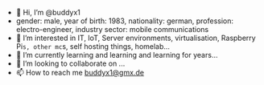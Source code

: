 - 👋 Hi, I’m @buddyx1
- gender: male, year of birth: 1983, nationality: german, profession: electro-engineer, industry sector: mobile communications
- 👀 I’m interested in IT, IoT, Server environments, virtualisation, Raspberry Pi`s, other mc`s, self hosting things, homelab...    
- 🌱 I’m currently learning and learning and learning for years...
- 💞️ I’m looking to collaborate on ...
- 📫 How to reach me buddyx1@gmx.de

<!---
buddyx1/buddyx1 is a ✨ special ✨ repository because its `README.md` (this file) appears on your GitHub profile.
You can click the Preview link to take a look at your changes.
--->
